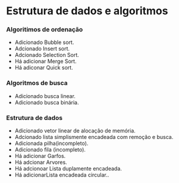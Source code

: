 # Estrutura de dados e algoritmos



### Algoritimos de ordenação

- Adicionado Bubble sort.
- Adcionado Insert sort.
- Adcionado Selection Sort.
- Há adicionar Merge Sort.
- Há adiconar Quick sort.



### Algoritmos de busca

- Adicionado busca linear.
- Adicionado busca binária.



### Estrutura de dados

- Adicionado vetor linear de alocação de memória.
- Adcionado lista simplismente encadeada com remoção e busca.
- Adicionada pilha(incompleto).
- Adicionado fila (incompleto).
- Há adicionar Garfos.
- Há adcionar Arvores.
- Há adcionoar Lista duplamente encadeada.
- Há adicionarLista encadeada circular..

